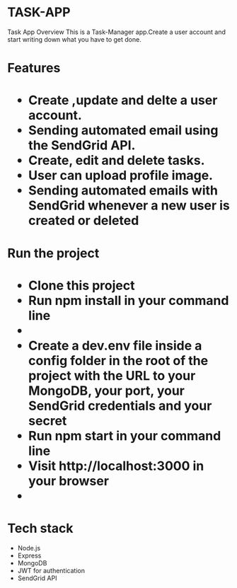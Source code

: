 # TASK-APP

Task App
Overview
This is a Task-Manager app.Create a user account and start writing down what you have to get done.

<h1>Features<h1>
 <ul>
   <li>Create ,update and delte a user account.</li>
   <li>Sending automated email using the SendGrid API.</li>
   <li>Create, edit and delete tasks.</li>
   <li>User can upload profile image.</li>
   <li>Sending automated emails with SendGrid whenever a new user is created or deleted</ul>
  </ul>


<h1>Run the project<h1>
 <ul>
<li>Clone this project</li>
<li>Run npm install in your command line<li>
<li>Create a dev.env file inside a config folder in the root of the project with the URL to your MongoDB, your port, your SendGrid credentials and your secret</li>
<li>Run npm start in your command line</li>
<li>Visit http://localhost:3000 in your browser<li>
 </ul>

<h1>Tech stack</h1>
 <ul>
  <li>Node.js</li>
  <li>Express</li>
  <li>MongoDB</li>
  <li>JWT for authentication</li>
  <li>SendGrid API</li>
 </u;>
